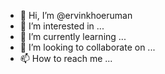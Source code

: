 - 👋 Hi, I’m @ervinkhoeruman
- 👀 I’m interested in ...
- 🌱 I’m currently learning ...
- 💞️ I’m looking to collaborate on ...
- 📫 How to reach me ...

<!---
ervinkhoeruman/ervinkhoeruman is a ✨ special ✨ repository because its `README.md` (this file) appears on your GitHub profile.
You can click the Preview link to take a look at your changes.
--->
